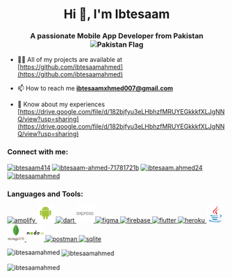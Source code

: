 <h1 align="center">Hi 👋, I'm Ibtesaam</h1>
<h3 align="center">A passionate Mobile App Developer from Pakistan <img src="https://upload.wikimedia.org/wikipedia/commons/thumb/3/32/Flag_of_Pakistan.svg/320px-Flag_of_Pakistan.svg.png" alt="Pakistan Flag" width="20" height="15"></h3>


- 👨‍💻 All of my projects are available at [https://github.com/ibtesaamahmed](https://github.com/ibtesaamahmed)

- 📫 How to reach me **ibtesaamxhmed007@gmail.com**

- 📄 Know about my experiences [https://drive.google.com/file/d/182bjfyu3eLHbhzfMRUYEGkkkfXLJgNNQ/view?usp=sharing](https://drive.google.com/file/d/182bjfyu3eLHbhzfMRUYEGkkkfXLJgNNQ/view?usp=sharing)

<h3 align="left">Connect with me:</h3>
<p align="left">
<a href="https://twitter.com/ibtesaam414" target="blank"><img align="center" src="https://raw.githubusercontent.com/rahuldkjain/github-profile-readme-generator/master/src/images/icons/Social/twitter.svg" alt="ibtesaam414" height="30" width="40" /></a>
<a href="https://linkedin.com/in/ibtesaam-ahmed-71781721b" target="blank"><img align="center" src="https://raw.githubusercontent.com/rahuldkjain/github-profile-readme-generator/master/src/images/icons/Social/linked-in-alt.svg" alt="ibtesaam-ahmed-71781721b" height="30" width="40" /></a>
<a href="https://instagram.com/ibtesaam.ahmed24" target="blank"><img align="center" src="https://raw.githubusercontent.com/rahuldkjain/github-profile-readme-generator/master/src/images/icons/Social/instagram.svg" alt="ibtesaam.ahmed24" height="30" width="40" /></a>
<a href="https://www.leetcode.com/ibtesaamahmed" target="blank"><img align="center" src="https://raw.githubusercontent.com/rahuldkjain/github-profile-readme-generator/master/src/images/icons/Social/leet-code.svg" alt="ibtesaamahmed" height="30" width="40" /></a>
</p>

<h3 align="left">Languages and Tools:</h3>
<p align="left"> <a href="https://aws.amazon.com/amplify/" target="_blank" rel="noreferrer"> <img src="https://docs.amplify.aws/assets/logo-dark.svg" alt="amplify" width="40" height="40"/> </a> <a href="https://developer.android.com" target="_blank" rel="noreferrer"> <img src="https://raw.githubusercontent.com/devicons/devicon/master/icons/android/android-original-wordmark.svg" alt="android" width="40" height="40"/> </a> <a href="https://dart.dev" target="_blank" rel="noreferrer"> <img src="https://www.vectorlogo.zone/logos/dartlang/dartlang-icon.svg" alt="dart" width="40" height="40"/> </a> <a href="https://expressjs.com" target="_blank" rel="noreferrer"> <img src="https://raw.githubusercontent.com/devicons/devicon/master/icons/express/express-original-wordmark.svg" alt="express" width="40" height="40"/> </a> <a href="https://www.figma.com/" target="_blank" rel="noreferrer"> <img src="https://www.vectorlogo.zone/logos/figma/figma-icon.svg" alt="figma" width="40" height="40"/> </a> <a href="https://firebase.google.com/" target="_blank" rel="noreferrer"> <img src="https://www.vectorlogo.zone/logos/firebase/firebase-icon.svg" alt="firebase" width="40" height="40"/> </a> <a href="https://flutter.dev" target="_blank" rel="noreferrer"> <img src="https://www.vectorlogo.zone/logos/flutterio/flutterio-icon.svg" alt="flutter" width="40" height="40"/> </a> <a href="https://heroku.com" target="_blank" rel="noreferrer"> <img src="https://www.vectorlogo.zone/logos/heroku/heroku-icon.svg" alt="heroku" width="40" height="40"/> </a> <a href="https://www.java.com" target="_blank" rel="noreferrer"> <img src="https://raw.githubusercontent.com/devicons/devicon/master/icons/java/java-original.svg" alt="java" width="40" height="40"/> </a> <a href="https://www.mongodb.com/" target="_blank" rel="noreferrer"> <img src="https://raw.githubusercontent.com/devicons/devicon/master/icons/mongodb/mongodb-original-wordmark.svg" alt="mongodb" width="40" height="40"/> </a> <a href="https://nodejs.org" target="_blank" rel="noreferrer"> <img src="https://raw.githubusercontent.com/devicons/devicon/master/icons/nodejs/nodejs-original-wordmark.svg" alt="nodejs" width="40" height="40"/> </a> <a href="https://postman.com" target="_blank" rel="noreferrer"> <img src="https://www.vectorlogo.zone/logos/getpostman/getpostman-icon.svg" alt="postman" width="40" height="40"/> </a> <a href="https://www.sqlite.org/" target="_blank" rel="noreferrer"> <img src="https://www.vectorlogo.zone/logos/sqlite/sqlite-icon.svg" alt="sqlite" width="40" height="40"/> </a> </p>

<p><img align="left" src="https://github-readme-stats.vercel.app/api/top-langs?username=ibtesaamahmed&show_icons=true&locale=en&layout=compact" alt="ibtesaamahmed" /></p>

<p>&nbsp;<img align="center" src="https://github-readme-stats.vercel.app/api?username=ibtesaamahmed&show_icons=true&locale=en" alt="ibtesaamahmed" /></p>

<p><img align="center" src="https://github-readme-streak-stats.herokuapp.com/?user=ibtesaamahmed&" alt="ibtesaamahmed" /></p>
